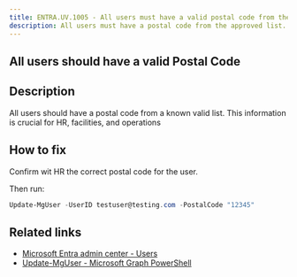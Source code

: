 ```yaml
---
title: ENTRA.UV.1005 - All users must have a valid postal code from the approved list
description: All users must have a postal code from the approved list.
---
```

## All users should have a valid Postal Code

## Description

All users should have a postal code from a known valid list. This information is crucial for HR, facilities, and operations

## How to fix

Confirm wit HR the correct postal code for the user.

Then run:

```powershell
Update-MgUser -UserID testuser@testing.com -PostalCode "12345"
```

## Related links

- [Microsoft Entra admin center - Users](https://entra.microsoft.com/#view/Microsoft_AAD_UsersAndTenants/UserManagementMenuBlade/~/AllUsers/menuId/)
- [Update-MgUser - Microsoft Graph PowerShell](https://learn.microsoft.com/en-us/powershell/module/microsoft.graph.users/update-mguser)

